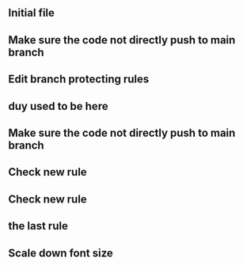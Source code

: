 ## Initial file

## Make sure the code not directly push to main branch

## Edit branch protecting rules

## duy used to be here

## Make sure the code not directly push to main branch

## Check new rule

## Check new rule

## the last rule

## Scale down font size